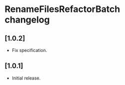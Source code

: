 # RenameFilesRefactorBatch changelog

## [1.0.2]
- Fix specification.

## [1.0.1]
- Initial release.